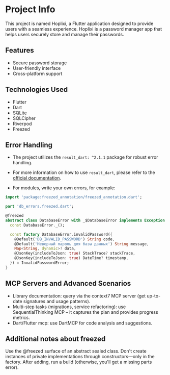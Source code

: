 # Project Info

This project is named Hoplixi, a Flutter application designed to provide users with a seamless experience. Hoplixi is a password manager app that helps users securely store and manage their passwords.

## Features

- Secure password storage
- User-friendly interface
- Cross-platform support

## Technologies Used

- Flutter
- Dart
- SQLite
- SQLCipher
- Riverpod
- Freezed

## Error Handling

- The project utilizes the `result_dart: ^2.1.1` package for robust error handling.

- For more information on how to use `result_dart`, please refer to the [official documentation](https://pub.dev/packages/result_dart).

- For modules, write your own errors, for example:

```dart
import 'package:freezed_annotation/freezed_annotation.dart';

part 'db_errors.freezed.dart';

@freezed
abstract class DatabaseError with _$DatabaseError implements Exception {
  const DatabaseError._();

  const factory DatabaseError.invalidPassword({
    @Default('DB_INVALID_PASSWORD') String code,
    @Default('Неверный пароль для базы данных') String message,
    Map<String, dynamic>? data,
    @JsonKey(includeToJson: true) StackTrace? stackTrace,
    @JsonKey(includeToJson: true) DateTime? timestamp,
  }) = InvalidPasswordError;
}
```

## MCP Servers and Advanced Scenarios

- Library documentation: query via the context7 MCP server (get up-to-date signatures and usage patterns).
- Multi-step tasks (migrations, service refactoring): use SequentialThinking MCP – it captures the plan and provides progress metrics.
- Dart/Flutter mcp: use DartMCP for code analysis and suggestions.

## Additional notes about freezed

Use the @freezed surface of an abstract sealed class.
Don't create instances of private implementations through constructors—only in the factory.
After adding, run a build (otherwise, you'll get a missing parts error).